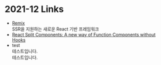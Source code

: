 <h1>2021-12 Links</h1><ul><li><a href="https://remix.run/">Remix</a><br>SSR을 지원하는 새로운 React 기반 프레임워크</li><li><a href="https://nanxiaobei.medium.com/react-split-components-a-new-way-of-function-components-without-hooks-f256411d2d55">React Split Components: A new way of Function Components without Hooks</a></li><li>test<br>테스트입니다.<br>테스트입니다.</li></ul>